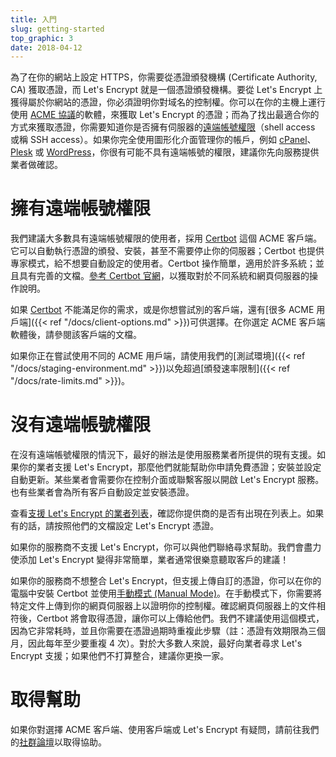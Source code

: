 ```yaml
---
title: 入門
slug: getting-started
top_graphic: 3
date: 2018-04-12
---
```


為了在你的網站上設定 HTTPS，你需要從憑證頒發機構 (Certificate Authority, CA) 獲取憑證，而 Let's Encrypt 就是一個憑證頒發機構。要從 Let's Encrypt 上獲得屬於你網站的憑證，你必須證明你對域名的控制權。你可以在你的主機上運行使用 [ACME 協議](https://ietf-wg-acme.github.io/acme/)的軟體，來獲取 Let's Encrypt 的憑證；而為了找出最適合你的方式來獲取憑證，你需要知道你是否擁有伺服器的[遠端帳號權限](https://en.wikipedia.org/wiki/Shell_account)（shell access 或稱 SSH access）。如果你完全使用圖形化介面管理你的帳戶，例如 [cPanel](https://cpanel.com/)、 [Plesk](https://www.plesk.com/) 或 [WordPress](https://wordpress.org/)，你很有可能不具有遠端帳號的權限，建議你先向服務提供業者做確認。

# 擁有遠端帳號權限

我們建議大多數具有遠端帳號權限的使用者，採用 [Certbot] 這個 ACME 客戶端。它可以自動執行憑證的頒發、安裝，甚至不需要停止你的伺服器；Certbot 也提供專家模式，給不想要自動設定的使用者。Certbot 操作簡單，適用於許多系統；並且具有完善的文檔。[參考 Certbot 官網][Certbot]，以獲取對於不同系統和網頁伺服器的操作說明。

如果 [Certbot] 不能滿足你的需求，或是你想嘗試別的客戶端，還有[很多 ACME 用戶端]({{< ref "/docs/client-options.md" >}})可供選擇。在你選定 ACME 客戶端軟體後，請參閱該客戶端的文檔。

如果你正在嘗試使用不同的 ACME 用戶端，請使用我們的[測試環境]({{< ref "/docs/staging-environment.md" >}})以免超過[頒發速率限制]({{< ref "/docs/rate-limits.md" >}})。


[Certbot]: https://certbot.eff.org/  "Certbot"

# 沒有遠端帳號權限

在沒有遠端帳號權限的情況下，最好的辦法是使用服務業者所提供的現有支援。如果你的業者支援 Let's Encrypt，那麼他們就能幫助你申請免費憑證；安裝並設定自動更新。某些業者會需要你在控制介面或聯繫客服以開啟 Let's Encrypt 服務。也有些業者會為所有客戶自動設定並安裝憑證。

查看[支援 Let's Encrypt 的業者列表](https://community.letsencrypt.org/t/web-hosting-who-support-lets-encrypt/6920)，確認你提供商的是否有出現在列表上。如果有的話，請按照他們的文檔設定 Let's Encrypt 憑證。

如果你的服務商不支援 Let's Encrypt，你可以與他們聯絡尋求幫助。我們會盡力使添加 Let's Encrypt 變得非常簡單，業者通常很樂意聽取客戶的建議！

如果你的服務商不想整合 Let's Encrypt，但支援上傳自訂的憑證，你可以在你的電腦中安裝 Certbot 並使用[手動模式 (Manual Mode)](https://certbot.eff.org/docs/using.html#manual)。在手動模式下，你需要將特定文件上傳到你的網頁伺服器上以證明你的控制權。確認網頁伺服器上的文件相符後，Certbot 將會取得憑證，讓你可以上傳給他們。我們不建議使用這個模式，因為它非常耗時，並且你需要在憑證過期時重複此步驟（註：憑證有效期限為三個月，因此每年至少要重複 4 次）。對於大多數人來說，最好向業者尋求 Let's Encrypt 支援；如果他們不打算整合，建議你更換一家。


# 取得幫助

如果你對選擇 ACME 客戶端、使用客戶端或 Let's Encrypt 有疑問，請前往我們的[社群論壇](https://community.letsencrypt.org/)以取得協助。
